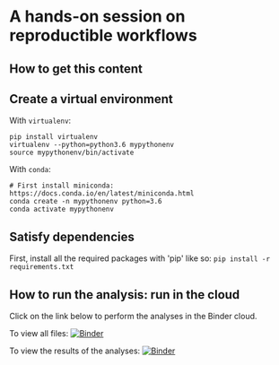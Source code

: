 A hands-on session on reproductible workflows
=======================================

## How to get this content

## Create a virtual environment

With `virtualenv`:
```
pip install virtualenv
virtualenv --python=python3.6 mypythonenv
source mypythonenv/bin/activate
```

With `conda`:
```
# First install miniconda: https://docs.conda.io/en/latest/miniconda.html
conda create -n mypythonenv python=3.6
conda activate mypythonenv
```
## Satisfy dependencies

First, install all the required packages with 'pip' like so: `pip install -r requirements.txt`

## How to run the analysis: run in the cloud

Click on the link below to perform the analyses in the Binder cloud.

To view all files: 
[![Binder](https://mybinder.org/badge_logo.svg)](https://mybinder.org/v2/gh/victoris93/OHBM-Reproducible-Workflows/HEAD)

To view the results of the analyses:
[![Binder](https://mybinder.org/badge_logo.svg)](https://mybinder.org/v2/gh/victoris93/OHBM-Reproducible-Workflows/HEAD?filepath=code%2Fanalysis_notebook.ipynb)

